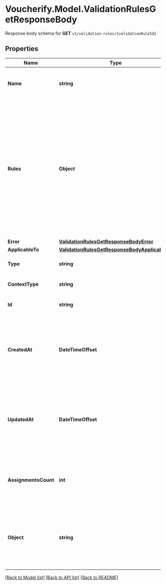 # Voucherify.Model.ValidationRulesGetResponseBody
Response body schema for **GET** `v1/validation-rules/{validationRuleId}`.

## Properties

Name | Type | Description | Notes
------------ | ------------- | ------------- | -------------
**Name** | **string** | Custom, unique name for set of validation rules. | [optional] 
**Rules** | **Object** | Contains all the rule definitions for the validation rule. It is a set of key value pairs representing the rules and logic between the rules. The keys are numbered consecutively beginning from &#x60;1&#x60;. The values are objects containing the rule conditions. | [optional] 
**Error** | [**ValidationRulesGetResponseBodyError**](ValidationRulesGetResponseBodyError.md) |  | [optional] 
**ApplicableTo** | [**ValidationRulesGetResponseBodyApplicableTo**](ValidationRulesGetResponseBodyApplicableTo.md) |  | [optional] 
**Type** | **string** | Type of validation rule. | [optional] [default to TypeEnum.Expression]
**ContextType** | **string** | Validation rule context type.    | **Context Type** | **Definition** | |:- --|:- --| | earning_rule.order.paid |  | | earning_rule.custom_event |  | | earning_rule.customer.segment.entered |  | | campaign.discount_coupons |  | | campaign.discount_coupons.discount.apply_to_order |  | | campaign.discount_coupons.discount.apply_to_items |  | | campaign.discount_coupons.discount.apply_to_items_proportionally |  | | campaign.discount_coupons.discount.apply_to_items_proportionally_by_quantity |  | | campaign.discount_coupons.discount.fixed.apply_to_items |  | | campaign.gift_vouchers |  | | campaign.gift_vouchers.gift.apply_to_order |  | | campaign.gift_vouchers.gift.apply_to_items |  | | campaign.referral_program |  | | campaign.referral_program.discount.apply_to_order |  | | campaign.referral_program.discount.apply_to_items |  | | campaign.referral_program.discount.apply_to_items_proportionally |  | | campaign.referral_program.discount.apply_to_items_proportionally_by_quantity |  | | campaign.referral_program.discount.fixed.apply_to_items |  | | campaign.promotion |  | | campaign.promotion.discount.apply_to_order |  | | campaign.promotion.discount.apply_to_items |  | | campaign.promotion.discount.apply_to_items_proportionally |  | | campaign.promotion.discount.apply_to_items_proportionally_by_quantity |  | | campaign.promotion.discount.fixed.apply_to_items |  | | campaign.loyalty_program |  | | voucher.discount_voucher |  | | voucher.discount_voucher.discount.apply_to_order |  | | voucher.discount_voucher.discount.apply_to_items |  | | voucher.discount_voucher.discount.apply_to_items_proportionally |  | | voucher.discount_voucher.discount.apply_to_items_proportionally_by_quantity |  | | voucher.discount_voucher.discount.fixed.apply_to_items |  | | voucher.gift_voucher |  | | voucher.gift_voucher.gift.apply_to_order |  | | voucher.gift_voucher.gift.apply_to_items |  | | voucher.loyalty_card |  | | distribution.custom_event |  | | reward_assignment.pay_with_points |  | | global |  | | [optional] [default to ContextTypeEnum.Global]
**Id** | **string** | Unique validation rule ID. | [optional] 
**CreatedAt** | **DateTimeOffset** | Timestamp representing the date and time when the validation rule was created. The value is shown in the ISO 8601 format. | [optional] 
**UpdatedAt** | **DateTimeOffset** | Timestamp representing the date and time when the validation rule was updated. The value is shown in the ISO 8601 format. | [optional] 
**AssignmentsCount** | **int** | The number of instances the validation rule has been assigned to different types of redeemables. | [optional] 
**Object** | **string** | The type of the object represented by JSON. This object stores information about the validation rule. | [optional] [default to "validation_rules"]

[[Back to Model list]](../../README.md#documentation-for-models) [[Back to API list]](../../README.md#documentation-for-api-endpoints) [[Back to README]](../../README.md)

